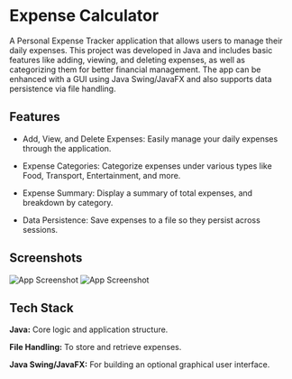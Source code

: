 
# Expense Calculator

A Personal Expense Tracker application that allows users to manage their daily expenses. This project was developed in Java and includes basic features like adding, viewing, and deleting expenses, as well as categorizing them for better financial management. The app can be enhanced with a GUI using Java Swing/JavaFX and also supports data persistence via file handling.

## Features

- Add, View, and Delete Expenses: Easily manage your daily expenses through the application.

- Expense Categories: Categorize expenses under various types like Food, Transport, Entertainment, and more.

- Expense Summary: Display a summary of total expenses, and breakdown by category.
- Data Persistence: Save expenses to a file so they persist across sessions.
    
## Screenshots

![App Screenshot](https://via.placeholder.com/468x300?text=App+Screenshot+Here)
![App Screenshot](https://via.placeholder.com/468x300?text=App+Screenshot+Here)

## Tech Stack

**Java:** Core logic and application structure.

**File Handling:** To store and retrieve expenses.

**Java Swing/JavaFX:** For building an optional graphical user interface.

